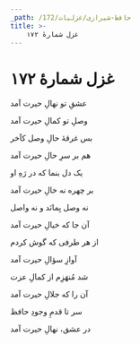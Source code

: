 ```yaml
---
_path: /حافظ-شیرازی/غزلیات/172
title: >-
    غزل شمارهٔ ۱۷۲
---
```

# غزل شمارهٔ ۱۷۲

<div class="b" id="bn1"><div class="m1"><p>عشقِ تو نهالِ حیرت آمد</p></div>
<div class="m2"><p>وصلِ تو کمالِ حیرت آمد</p></div></div>
<div class="b" id="bn2"><div class="m1"><p>بس غرقهٔ حالِ وصل کآخر</p></div>
<div class="m2"><p>هم بر سرِ حالِ حیرت آمد</p></div></div>
<div class="b" id="bn3"><div class="m1"><p>یک دل بنما که در رَهِ او</p></div>
<div class="m2"><p>بر چهره نه خالِ حیرت آمد</p></div></div>
<div class="b" id="bn4"><div class="m1"><p>نه وصل بِمانَد و نه واصل</p></div>
<div class="m2"><p>آن جا که خیالِ حیرت آمد</p></div></div>
<div class="b" id="bn5"><div class="m1"><p>از هر طرفی که گوش کردم</p></div>
<div class="m2"><p>آوازِ سؤالِ حیرت آمد</p></div></div>
<div class="b" id="bn6"><div class="m1"><p>شد مُنهَزِم از کمالِ عزت</p></div>
<div class="m2"><p>آن را که جلالِ حیرت آمد</p></div></div>
<div class="b" id="bn7"><div class="m1"><p>سر تا قدمِ وجودِ حافظ</p></div>
<div class="m2"><p>در عشق، نهالِ حیرت آمد</p></div></div>
